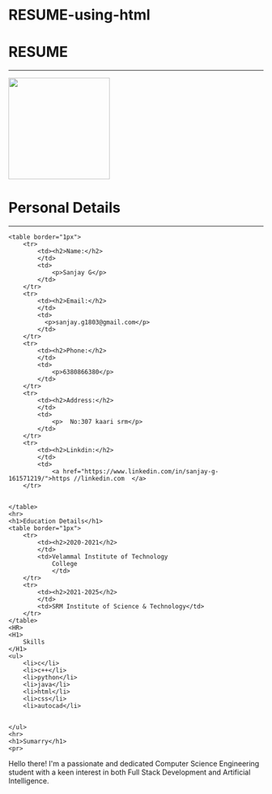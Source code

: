 # RESUME-using-html

<!DOCTYPE html>
<html lang="en">
<head>
    <meta charset="UTF-8">
    <meta name="viewport" content="width=device-width, initial-scale=1.0">
    <title>Document</title>
</head>
<h1>RESUME</h1>
<hr>
<img src="phto - Copy.jpg" width="200" height="200"
<body>
    <h1>Personal Details</h1>
    <hr>

    <table border="1px">
        <tr>
            <td><h2>Name:</h2>
            </td>
            <td>
                <p>Sanjay G</p>
            </td>
        </tr>
        <tr>
            <td><h2>Email:</h2>
            </td>
            <td>
              <p>sanjay.g1803@gmail.com</p>
            </td>
        </tr>
        <tr>
            <td><h2>Phone:</h2>
            </td>
            <td>
                <p>6380866380</p>
            </td>
        </tr>
        <tr>
            <td><h2>Address:</h2>
            </td>
            <td>
                <p>  No:307 kaari srm</p>
            </td>
        </tr>
        <tr>
            <td><h2>Linkdin:</h2>
            </td>
            <td>
                <a href="https://www.linkedin.com/in/sanjay-g-161571219/">https //linkedin.com  </a> 
        </tr>
       
        
    </table>
    <hr>
    <h1>Education Details</h1>
    <table border="1px">
        <tr>
            <td><h2>2020-2021</h2>
            </td>
            <td>Velammal Institute of Technology
                College 
                </td>
        </tr>
        <tr>
            <td><h2>2021-2025</h2>
            </td>
            <td>SRM Institute of Science & Technology</td>
        </tr>
    </table>
    <HR>
    <H1>
        Skills
    </H1>
    <ul>
        <li>c</li>
        <li>c++</li>
        <li>python</li>
        <li>java</li>
        <li>html</li>
        <li>css</li>
        <li>autocad</li>


    </ul>
    <hr>
    <h1>Sumarry</h1>
    <pr>
        
Hello there! I'm a passionate and dedicated Computer Science Engineering student with a keen interest in both Full Stack Development and Artificial Intelligence.
    </pr>
</body> 
</html>
